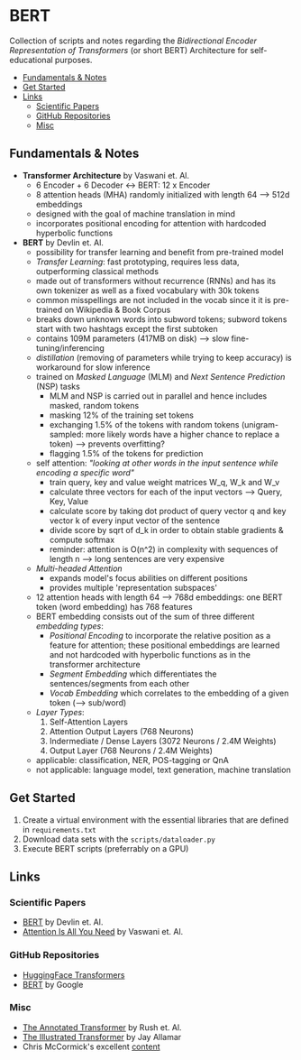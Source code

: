 # BERT

Collection of scripts and notes regarding the _Bidirectional Encoder Representation of Transformers_ (or short BERT) Architecture for self-educational purposes.

<!-- START doctoc generated TOC please keep comment here to allow auto update -->
<!-- DON'T EDIT THIS SECTION, INSTEAD RE-RUN doctoc TO UPDATE -->

- [Fundamentals & Notes](#fundamentals--notes)
- [Get Started](#get-started)
- [Links](#links)
  - [Scientific Papers](#scientific-papers)
  - [GitHub Repositories](#github-repositories)
  - [Misc](#misc)

<!-- END doctoc generated TOC please keep comment here to allow auto update -->

## Fundamentals & Notes

- **Transformer Architecture** by Vaswani et. Al.
  - 6 Encoder + 6 Decoder <-> BERT: 12 x Encoder
  - 8 attention heads (MHA) randomly initialized with length 64 --> 512d embeddings
  - designed with the goal of machine translation in mind
  - incorporates positional encoding for attention with hardcoded hyperbolic functions
- **BERT** by Devlin et. Al.
  - possibility for transfer learning and benefit from pre-trained model
  - _Transfer Learning_: fast prototyping, requires less data, outperforming classical methods
  - made out of transformers without recurrence (RNNs) and has its own tokenizer as well as a fixed vocabulary with 30k tokens
  - common misspellings are not included in the vocab since it it is pre-trained on Wikipedia & Book Corpus
  - breaks down unknown words into subword tokens; subword tokens start with two hashtags except the first subtoken
  - contains 109M parameters (417MB on disk) --> slow fine-tuning/inferencing
  - _distillation_ (removing of parameters while trying to keep accuracy) is workaround for slow inference
  - trained on _Masked Language_ (MLM) and _Next Sentence Prediction_ (NSP) tasks
    - MLM and NSP is carried out in parallel and hence includes masked, random tokens
    - masking 12% of the training set tokens
    - exchanging 1.5% of the tokens with random tokens (unigram-sampled: more likely words have a higher chance to replace a token) --> prevents overfitting?
    - flagging 1.5% of the tokens for prediction
  - self attention: _"looking at other words in the input sentence while encoding a specific word"_
    - train query, key and value weight matrices W_q, W_k and W_v
    - calculate three vectors for each of the input vectors --> Query, Key, Value
    - calculate score by taking dot product of query vector q and key vector k of every input vector of the sentence
    - divide score by sqrt of d_k in order to obtain stable gradients & compute softmax
    - reminder: attention is O(n^2) in complexity with sequences of length n --> long sentences are very expensive
  - _Multi-headed Attention_
    - expands model's focus abilities on different positions
    - provides multiple 'representation subspaces'
  - 12 attention heads with length 64 --> 768d embeddings: one BERT token (word embedding) has 768 features
  - BERT embedding consists out of the sum of three different _embedding types_:
    - _Positional Encoding_ to incorporate the relative position as a feature for attention;
      these positional embeddings are learned and not hardcoded with hyperbolic functions as in the transformer architecture
    - _Segment Embedding_ which differentiates the sentences/segments from each other
    - _Vocab Embedding_ which correlates to the embedding of a given token (--> sub/word)
  - _Layer Types_:
    1. Self-Attention Layers
    2. Attention Output Layers (768 Neurons)
    3. Indermediate / Dense Layers (3072 Neurons / 2.4M Weights)
    4. Output Layer (768 Neurons / 2.4M Weights)
  - applicable: classification, NER, POS-tagging or QnA
  - not applicable: language model, text generation, machine translation

## Get Started

1. Create a virtual environment with the essential libraries that are defined in `requirements.txt`
2. Download data sets with the `scripts/dataloader.py`
3. Execute BERT scripts (preferrably on a GPU)

## Links

### Scientific Papers

- [BERT](https://arxiv.org/pdf/1810.04805.pdf) by Devlin et. Al.
- [Attention Is All You Need](https://papers.nips.cc/paper/2017/file/3f5ee243547dee91fbd053c1c4a845aa-Paper.pdf) by Vaswani et. Al.

### GitHub Repositories

- [HuggingFace Transformers](https://github.com/huggingface/transformers)
- [BERT](https://github.com/google-research/bert) by Google

### Misc

- [The Annotated Transformer](http://nlp.seas.harvard.edu/2018/04/03/attention.html) by Rush et. Al.
- [The Illustrated Transformer](http://jalammar.github.io/illustrated-transformer/) by Jay Allamar
- Chris McCormick's excellent [content](https://www.youtube.com/channel/UCoRX98PLOsaN8PtekB9kWrw/featured)
